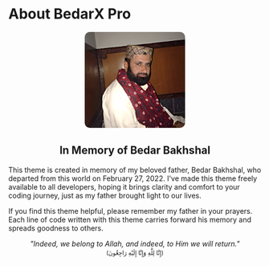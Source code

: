 # About BedarX Pro

<div align="center">
  <img src="./baba.png" alt="Bedar Bakhshal" width="200" style="border-radius: 10px;" />
  <h2>In Memory of Bedar Bakhshal</h2>
</div>

This theme is created in memory of my beloved father, Bedar Bakhshal, who departed from this world on February 27, 2022. I've made this theme freely available to all developers, hoping it brings clarity and comfort to your coding journey, just as my father brought light to our lives.

If you find this theme helpful, please remember my father in your prayers. Each line of code written with this theme carries forward his memory and spreads goodness to others.

<div align="center">
  <em>"Indeed, we belong to Allah, and indeed, to Him we will return."</em>
  <br>
  <small>(إِنَّا لِلَّهِ وَإِنَّا إِلَيْهِ رَاجِعُونَ)</small>
</div>

